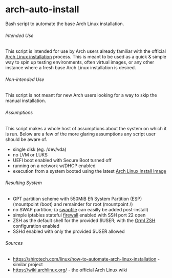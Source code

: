# arch-auto-install
Bash script to automate the base Arch Linux installation.

###### Intended Use
This script is intended for use by Arch users already familiar with the official [Arch Linux installation](https://wiki.archlinux.org/index.php/Installation_guide) process. This is meant to be used as a quick & simple way to spin up testing environments, often virtual images, or any other instance where a fresh base Arch Linux installation is desired.

###### Non-intended Use
This script is not meant for new Arch users looking for a way to skip the manual installation.

###### Assumptions
This script makes a whole host of assumptions about the system on which it is run.  Below are a few of the more glaring assumptions any script user should be aware of.
* single disk (eg. /dev/vda)
* no LVM or LUKS
* UEFI boot enabled with Secure Boot turned off
* running on a network w/DHCP enabled
* execution from a system booted using the latest [Arch Linux Install Image](https://www.archlinux.org/download/)

###### Resulting System
* GPT partition scheme with 550MiB Efi System Partition (ESP) (mountpoint /boot) and remainder for root (mountpoint /)
* no SWAP partition; (a [swapfile](https://wiki.archlinux.org/index.php/Swap#Swap_file) can easilly be added post-install)
* simple iptables stateful [firewall](https://wiki.archlinux.org/index.php/Simple_stateful_firewall) enabled with SSH port 22 open
* ZSH as the default shell for the provided $USER; with the [Grml ZSH](https://grml.org/zsh/) configuration enabled
* SSHd enabled with only the provided $USER allowed

###### Sources
* https://shirotech.com/linux/how-to-automate-arch-linux-installation - similar project
* https://wiki.archlinux.org/ - the official Arch Linux wiki

